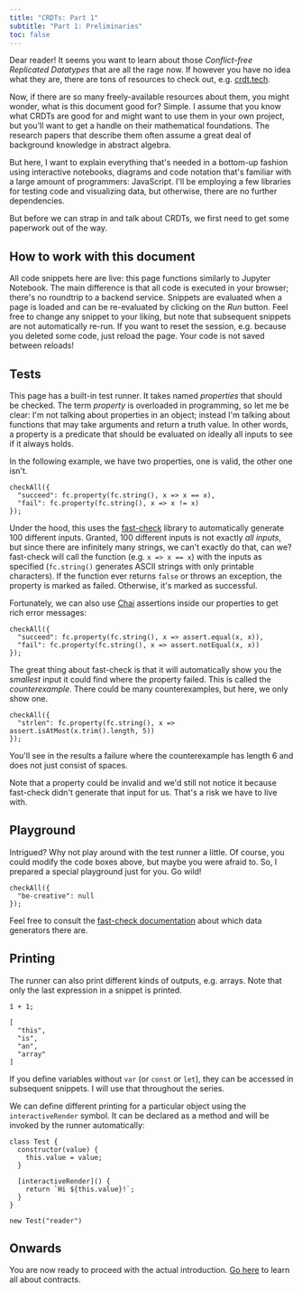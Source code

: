 ```yaml
---
title: "CRDTs: Part 1"
subtitle: "Part 1: Preliminaries"
toc: false
---
```


Dear reader! It seems you want to learn about those _Conflict-free Replicated Datatypes_ that are all the rage now.
If however you have no idea what they are, there are tons of resources to check out, e.g. [crdt.tech](https://crdt.tech/).

Now, if there are so many freely-available resources about them, you might wonder, what is this document good for?
Simple.
I assume that you know what CRDTs are good for and might want to use them in your own project, but you'll want to get a handle on their mathematical foundations.
The research papers that describe them often assume a great deal of background knowledge in abstract algebra.

But here, I want to explain everything that's needed in a bottom-up fashion using interactive notebooks, diagrams and code notation that's familiar with a large amount of programmers: JavaScript.
I'll be employing a few libraries for testing code and visualizing data, but otherwise, there are no further dependencies.

But before we can strap in and talk about CRDTs, we first need to get some paperwork out of the way.

## How to work with this document

All code snippets here are live: this page functions similarly to Jupyter Notebook.
The main difference is that all code is executed in your browser; there's no roundtrip to a backend service.
Snippets are evaluated when a page is loaded and can be re-evaluated by clicking on the _Run_ button.
Feel free to change any snippet to your liking, but note that subsequent snippets are not automatically re-run.
If you want to reset the session, e.g. because you deleted some code, just reload the page.
Your code is not saved between reloads!

## Tests

This page has a built-in test runner.
It takes named _properties_ that should be checked.
The term _property_ is overloaded in programming, so let me be clear: I'm not talking about properties in an object; instead I'm talking about functions that may take arguments and return a truth value.
In other words, a property is a predicate that should be evaluated on ideally all inputs to see if it always holds.

In the following example, we have two properties, one is valid, the other one isn't.

```
checkAll({
  "succeed": fc.property(fc.string(), x => x == x),
  "fail": fc.property(fc.string(), x => x != x)
});
```

Under the hood, this uses the [fast-check](https://github.com/dubzzz/fast-check/) library to automatically generate 100 different inputs.
Granted, 100 different inputs is not exactly _all inputs_, but since there are infinitely many strings, we can't exactly do that, can we?
fast-check will call the function (e.g. `x => x == x`) with the inputs as specified (`fc.string()` generates ASCII strings with only printable characters).
If the function ever returns `false` or throws an exception, the property is marked as failed.
Otherwise, it's marked as successful.

Fortunately, we can also use [Chai](https://www.chaijs.com/) assertions inside our properties to get rich error messages:

```
checkAll({
  "succeed": fc.property(fc.string(), x => assert.equal(x, x)),
  "fail": fc.property(fc.string(), x => assert.notEqual(x, x))
});
```

The great thing about fast-check is that it will automatically show you the _smallest_ input it could find where the property failed.
This is called the _counterexample_.
There could be many counterexamples, but here, we only show one.

```
checkAll({
  "strlen": fc.property(fc.string(), x => assert.isAtMost(x.trim().length, 5))
});
```

You'll see in the results a failure where the counterexample has length 6 and does not just consist of spaces.

Note that a property could be invalid and we'd still not notice it because fast-check didn't generate that input for us.
That's a risk we have to live with.

## Playground

Intrigued?
Why not play around with the test runner a little.
Of course, you could modify the code boxes above, but maybe you were afraid to.
So, I prepared a special playground just for you.
Go wild!

```
checkAll({
  "be-creative": null
});
```

Feel free to consult the [fast-check documentation](https://github.com/dubzzz/fast-check/blob/v1.24.1/documentation/1-Guides/Arbitraries.md) about which data generators there are.

## Printing

The runner can also print different kinds of outputs, e.g. arrays.
Note that only the last expression in a snippet is printed.

```
1 + 1;

[
  "this",
  "is",
  "an",
  "array"
]
```

If you define variables without `var` (or `const` or `let`), they can be accessed in subsequent snippets.
I will use that throughout the series.

We can define different printing for a particular object using the `interactiveRender` symbol.
It can be declared as a method and will be invoked by the runner automatically:

```
class Test {
  constructor(value) {
    this.value = value;
  }

  [interactiveRender]() {
    return `Hi ${this.value}!`;
  }
}

new Test("reader")
```

## Onwards

You are now ready to proceed with the actual introduction.
[Go here](02-contracts) to learn all about contracts.
